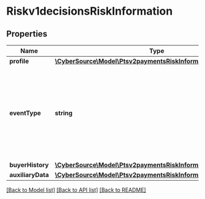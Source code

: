 # Riskv1decisionsRiskInformation

## Properties
Name | Type | Description | Notes
------------ | ------------- | ------------- | -------------
**profile** | [**\CyberSource\Model\Ptsv2paymentsRiskInformationProfile**](Ptsv2paymentsRiskInformationProfile.md) |  | [optional] 
**eventType** | **string** | Specifies one of the following types of events: - login - account_creation - account_update For regular payment transactions, do not send this field. | [optional] 
**buyerHistory** | [**\CyberSource\Model\Ptsv2paymentsRiskInformationBuyerHistory**](Ptsv2paymentsRiskInformationBuyerHistory.md) |  | [optional] 
**auxiliaryData** | [**\CyberSource\Model\Ptsv2paymentsRiskInformationAuxiliaryData[]**](Ptsv2paymentsRiskInformationAuxiliaryData.md) |  | [optional] 

[[Back to Model list]](../README.md#documentation-for-models) [[Back to API list]](../README.md#documentation-for-api-endpoints) [[Back to README]](../README.md)


